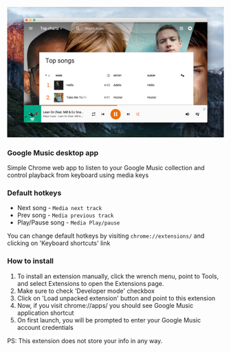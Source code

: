 ![Preview](https://raw.githubusercontent.com/yuriyromadin/google-music-chrome-app/master/preview.png)

### Google Music desktop app

Simple Chrome web app to listen to your Google Music collection and control playback from keyboard using media keys

### Default hotkeys

* Next song - `Media next track`
* Prev song - `Media previous track`
* Play/Pause song - `Media Play/pause`

You can change default hotkeys by visiting `chrome://extensions/` and clicking on 'Keyboard shortcuts' link

### How to install

1. To install an extension manually, click the wrench menu, point to Tools, and select Extensions to open the Extensions page.
2. Make sure to check 'Developer mode' checkbox
3. Click on 'Load unpacked extension' button and point to this extension
4. Now, if you visit chrome://apps/ you should see Google Music application shortcut
5. On first launch, you will be prompted to enter your Google Music account credentials

PS: This extension does not store your info in any way.
